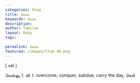 ```yaml
---
categories: blog
title: வெல்
keywords: வெல்
description: 
author: Tamilan
layout: Ruby
tags: 
 
permalink: வெல்
featured: /images/ttak-48.png
---
```

  
[ vel ]  
  
வெல்லு, I. வி. t. overcome, conquer, subdue, carry the day, செயி